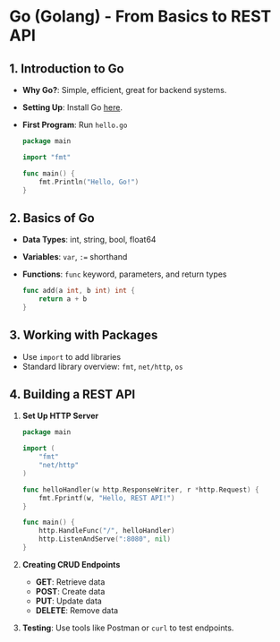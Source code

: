# Go (Golang) - From Basics to REST API

## 1. Introduction to Go

- **Why Go?**: Simple, efficient, great for backend systems.
- **Setting Up**: Install Go [here](https://golang.org/dl/).
- **First Program**: Run `hello.go`

  ```go
  package main

  import "fmt"

  func main() {
      fmt.Println("Hello, Go!")
  }
  ```

## 2. Basics of Go

- **Data Types**: int, string, bool, float64
- **Variables**: `var`, `:=` shorthand
- **Functions**: `func` keyword, parameters, and return types

  ```go
  func add(a int, b int) int {
      return a + b
  }
  ```

## 3. Working with Packages

- Use `import` to add libraries
- Standard library overview: `fmt`, `net/http`, `os`

## 4. Building a REST API

1. **Set Up HTTP Server**

   ```go
   package main

   import (
       "fmt"
       "net/http"
   )

   func helloHandler(w http.ResponseWriter, r *http.Request) {
       fmt.Fprintf(w, "Hello, REST API!")
   }

   func main() {
       http.HandleFunc("/", helloHandler)
       http.ListenAndServe(":8080", nil)
   }
   ```

2. **Creating CRUD Endpoints**

   - **GET**: Retrieve data
   - **POST**: Create data
   - **PUT**: Update data
   - **DELETE**: Remove data

3. **Testing**: Use tools like Postman or `curl` to test endpoints.
